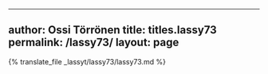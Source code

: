 
---
author: Ossi Törrönen
title: titles.lassy73
permalink: /lassy73/
layout: page
---
{% translate_file _lassyt/lassy73/lassy73.md %}